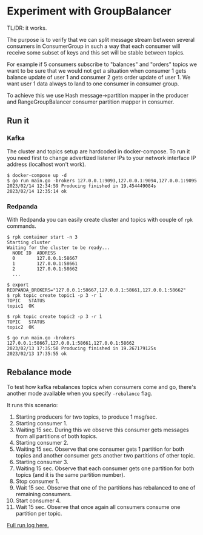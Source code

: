 # Experiment with GroupBalancer

TL/DR: it works.

The purpose is to verify that we can split message stream between several consumers in ConsumerGroup in such a way
that each consumer will receive some subset of keys and this set will be stable between topics.

For example if 5 consumers subscribe to "balances" and "orders" topics we want to be sure that we would not get a situation when
consumer 1 gets balance update of user 1 and consumer 2 gets order update of user 1.
We want user 1 data always to land to one consumer in consumer group.

To achieve this we use Hash message->partition mapper in the producer and RangeGroupBalancer consumer partition mapper in consumer.

## Run it

### Kafka

The cluster and  topics setup are hardcoded in docker-compose. To run it you need first to change advertized listener IPs to your network interface IP address (localhost won't work).

```
$ docker-compose up -d
$ go run main.go -brokers 127.0.0.1:9093,127.0.0.1:9094,127.0.0.1:9095
2023/02/14 12:34:59 Producing finished in 19.454449084s
2023/02/14 12:35:14 ok
```

### Redpanda

With Redpanda you can easily create cluster and topics with couple of `rpk` commands.

```
$ rpk container start -n 3
Starting cluster
Waiting for the cluster to be ready...
  NODE ID  ADDRESS
  0        127.0.0.1:58667
  1        127.0.0.1:58661
  2        127.0.0.1:58662
  ...

$ export REDPANDA_BROKERS="127.0.0.1:58667,127.0.0.1:58661,127.0.0.1:58662"
$ rpk topic create topic1 -p 3 -r 1
TOPIC   STATUS
topic1  OK

$ rpk topic create topic2 -p 3 -r 1
TOPIC   STATUS
topic2  OK

$ go run main.go -brokers 127.0.0.1:58667,127.0.0.1:58661,127.0.0.1:58662
2023/02/13 17:35:50 Producing finished in 19.267179125s
2023/02/13 17:35:55 ok
```

## Rebalance mode

To test how kafka rebalances topics when consumers come and go, there's another mode available when you specify `-rebalance` flag.

It runs this scenario:

1. Starting producers for two topics, to produce 1 msg/sec.
2. Starting consumer 1.
3. Waiting 15 sec. During this we observe this consumer gets messages from all partitions of both topics.
4. Starting consumer 2.
5. Waiting 15 sec. Observe that one consumer gets 1 partition for both topics and another consumer gets another two partitions of other topic.
6. Starting consumer 3.
7. Waiting 15 sec. Observe that each consumer gets one partition for both topics (and it is the same partition number).
8. Stop consumer 1.
9. Wait 15 sec. Observe that one of the partitions has rebalanced to one of remaining consumers.
10. Start consumer 4.
11. Wait 15 sec. Observe that once again all consumers consume one partition per topic.

[Full run log here.](https://gist.github.com/C-Pro/f869496c8bc5448c50bf9d0603c6198f)
